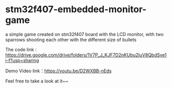 # stm32f407-embedded-monitor-game
a simple game created on stm32f407 board with the LCD monitor, with two sparrows shooting each other with the different size of bullets

The code link : https://drive.google.com/drive/folders/1V7P_J_KJF7D2nKUbu2IuV8QbdSve1j-f?usp=sharing

Demo Video link：https://youtu.be/D2WXBB-nEds

Feel free to take a look at it~~
